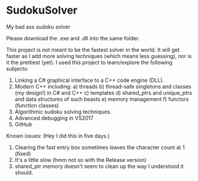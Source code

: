 
# SudokuSolver
My bad ass sudoku solver

Please download the .exe and .dll into the same folder.

This project is not meant to be the fastest solver in the world. It will get faster as I 
add more solving techniques (which means less guessing), nor is it the prettiest (yet). 
I used this project to learn/explore the following subjects:

1) Linking a C# graphical interface to a C++ code engine (DLL).
2) Modern C++ including:
   a) threads
   b) thread-safe singletons and classes (my design!) in C# and C++
   c) templates
   d) shared_ptrs and unique_ptrs and data structures of such beasts
   e) memory management
   f) functors (function classes)
3) Algorithmic sudoku solving techniques.
4) Advanced debugging in VS2017
5) GitHub

Known issues:
(Hey I did this in five days.)
1) Clearing the fast entry box sometimes leaves the character count at 1 (fixed)
2) It's a little slow (hmm not so with the Release version)
3) shared_ptr memory doesn't seem to clean up the way I understood it should. 
